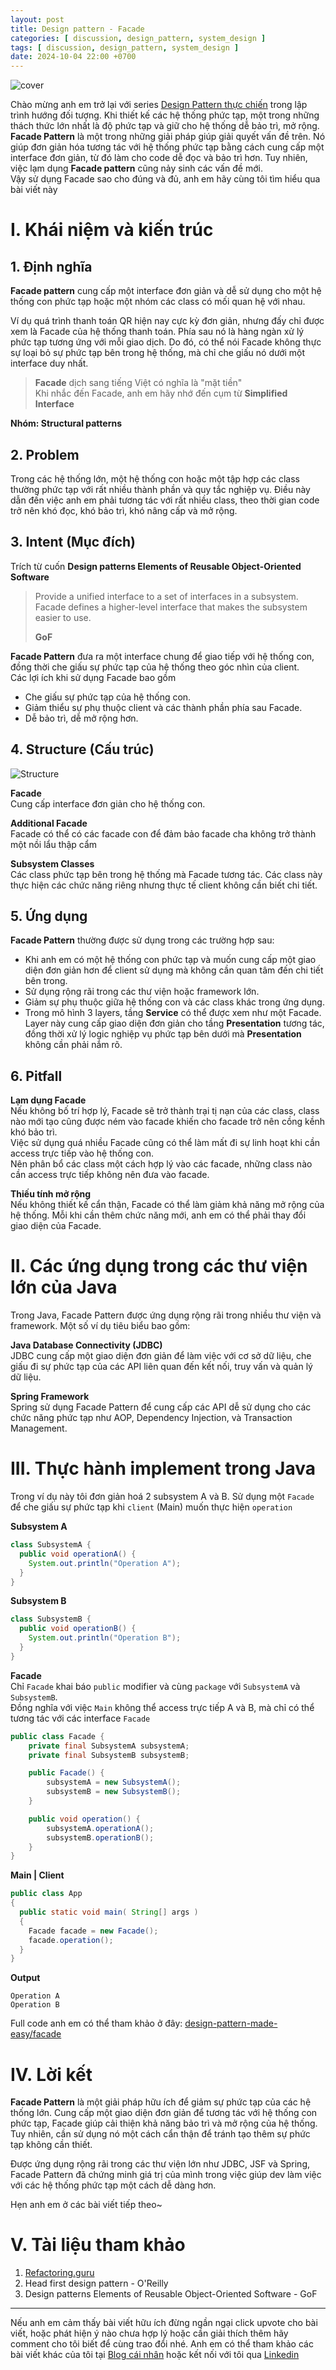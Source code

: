 ```yaml
---
layout: post
title: Design pattern - Facade
categories: [ discussion, design_pattern, system_design ]
tags: [ discussion, design_pattern, system_design ]
date: 2024-10-04 22:00 +0700
---
```


![cover](../assets/img/design-pattern-facade/cover.png)

Chào mừng anh em trở lại với
series [Design Pattern thực chiến](https://viblo.asia/s/design-pattern-thuc-chien-0gdJzpPnVz5) trong lập trình hướng đối
tượng.
Khi thiết kế các hệ thống phức tạp, một trong những thách thức lớn nhất là độ phức tạp và giữ cho hệ thống dễ bảo trì, mở rộng.
**Facade Pattern** là một trong những giải pháp giúp giải quyết vấn đề trên.
Nó giúp đơn giản hóa tương tác với hệ thống phức tạp bằng cách cung cấp một interface đơn giản,
từ đó làm cho code dễ đọc và bảo trì hơn. Tuy nhiên, việc lạm dụng **Facade pattern** cũng nảy sinh các vấn đề mới.\
Vậy sử dụng Facade sao cho đúng và đủ, anh em hãy cùng tôi tìm hiểu qua bài viết này

# I. Khái niệm và kiến trúc
## 1. Định nghĩa
**Facade pattern** cung cấp một interface đơn giản và dễ sử dụng cho một hệ thống con phức tạp hoặc một nhóm các class có mối quan hệ với nhau.

Ví dụ quá trình thanh toán QR hiện nay cực kỳ đơn giản, nhưng đấy chỉ được xem là Facade của hệ thống thanh toán.
Phía sau nó là hàng ngàn xử lý phức tạp tương ứng với mỗi giao dịch.
Do đó, có thể nói Facade không thực sự loại bỏ sự phức tạp bên trong hệ thống, mà chỉ che giấu nó dưới một interface duy nhất.

> **Facade** dịch sang tiếng Việt có nghĩa là "mặt tiền"\
> Khi nhắc đến Facade, anh em hãy nhớ đến cụm từ **Simplified Interface**

**Nhóm: Structural patterns**

## 2. Problem
Trong các hệ thống lớn, một hệ thống con hoặc một tập hợp các class thường phức tạp với rất nhiều thành phần và
quy tắc nghiệp vụ. Điều này dẫn đến việc anh em phải tương tác với rất nhiều class, theo thời gian code trở nên khó đọc, khó bảo trì, khó nâng cấp và mở rộng.

## 3. Intent (Mục đích)
Trích từ cuốn **Design patterns Elements of Reusable Object-Oriented Software**
> Provide a unified interface to a set of interfaces in a subsystem. Facade defines a higher-level
> interface that makes the subsystem easier to use.
>
> **GoF**

**Facade Pattern** đưa ra một interface chung để giao tiếp với hệ thống con, đồng thời che giấu sự phức tạp của hệ thống theo góc nhìn của client.\
Các lợi ích khi sử dụng Facade bao gồm

- Che giấu sự phức tạp của hệ thống con.
- Giảm thiểu sự phụ thuộc client và các thành phần phía sau Facade.
- Dễ bảo trì, dễ mở rộng hơn.

## 4. Structure (Cấu trúc)

![Structure](../assets/img/design-pattern-facade/structure.png)

**Facade**\
Cung cấp interface đơn giản cho hệ thống con.

**Additional Facade**\
Facade có thể có các facade con để đảm bảo facade cha không trở thành một nồi lẩu thập cẩm

**Subsystem Classes**\
Các class phức tạp bên trong hệ thống mà Facade tương tác.
Các class này thực hiện các chức năng riêng nhưng thực tế client không cần biết chi tiết.

## 5. Ứng dụng
**Facade Pattern** thường được sử dụng trong các trường hợp sau:
- Khi anh em có một hệ thống con phức tạp và muốn cung cấp một giao diện đơn giản hơn để client sử dụng mà không cần quan
tâm đến chi tiết bên trong.
- Sử dụng rộng rãi trong các thư viện hoặc framework lớn.
- Giảm sự phụ thuộc giữa hệ thống con và các class khác trong ứng dụng.
- Trong mô hình 3 layers, tầng **Service** có thể được xem như một Facade.\
Layer này cung cấp giao diện đơn giản cho tầng **Presentation** tương tác, đồng thời xử lý logic nghiệp vụ phức tạp bên dưới mà **Presentation** không cần phải nắm rõ.
## 6. Pitfall

**Lạm dụng Facade**\
Nếu không bố trí hợp lý, Facade sẽ trở thành trại tị nạn của các class, class nào mới tạo cũng được ném vào facade khiến cho facade trở nên cồng kềnh khó bảo trì.\
Việc sử dụng quá nhiều Facade cũng có thể làm mất đi sự linh hoạt khi cần access trực tiếp vào hệ thống con.\
Nên phân bổ các class một cách hợp lý vào các facade, những class nào cần access trực tiếp không nên đưa vào facade.

**Thiếu tính mở rộng**\
Nếu không thiết kế cẩn thận, Facade có thể làm giảm khả năng mở rộng của hệ thống.
Mỗi khi cần thêm chức năng mới, anh em có thể phải thay đổi giao diện của Facade.

# II. Các ứng dụng trong các thư viện lớn của Java
Trong Java, Facade Pattern được ứng dụng rộng rãi trong nhiều thư viện và framework. Một số ví dụ tiêu biểu bao gồm:

**Java Database Connectivity (JDBC)**\
JDBC cung cấp một giao diện đơn giản để làm việc với cơ sở dữ liệu, che giấu đi sự
phức tạp của các API liên quan đến kết nối, truy vấn và quản lý dữ liệu.

**Spring Framework**\
Spring sử dụng Facade Pattern để cung cấp các API dễ sử dụng cho các chức năng phức tạp như AOP, Dependency Injection, và Transaction Management.

# III. Thực hành implement trong Java
Trong ví dụ này tôi đơn giản hoá 2 subsystem A và B. Sử dụng một `Facade` để che giấu sự phức tạp khi `client` (Main) muốn thực hiện `operation`

**Subsystem A**
```java
class SubsystemA {
  public void operationA() {
    System.out.println("Operation A");
  }
}
```

**Subsystem B**
```java
class SubsystemB {
  public void operationB() {
    System.out.println("Operation B");
  }
}
```

**Facade**\
Chỉ `Facade` khai báo `public` modifier và cùng `package` với `SubsystemA` và `SubsystemB`.\
Đồng nghĩa với việc `Main` không thể access trực tiếp A và B, mà chỉ có thể tương tác với các interface `Facade`
```java
public class Facade {
    private final SubsystemA subsystemA;
    private final SubsystemB subsystemB;

    public Facade() {
        subsystemA = new SubsystemA();
        subsystemB = new SubsystemB();
    }

    public void operation() {
        subsystemA.operationA();
        subsystemB.operationB();
    }
}
```

**Main | Client**
```java
public class App
{
  public static void main( String[] args )
  {
    Facade facade = new Facade();
    facade.operation();
  }
}
```

**Output**

```
Operation A
Operation B
```

Full code anh em có thể tham khảo ở
đây: [design-pattern-made-easy/facade](https://github.com/nguyentaijs/design-pattern-made-easy/tree/main/facade/src/main/java/io/github/nguyentaijs/subsystems)

# IV. Lời kết
**Facade Pattern** là một giải pháp hữu ích để giảm sự phức tạp của các hệ thống lớn. Cung cấp
một giao diện đơn giản để tương tác với hệ thống con phức tạp, Facade giúp cải thiện khả năng bảo trì và mở rộng của hệ
thống. Tuy nhiên, cần sử dụng nó một cách cẩn thận để tránh tạo thêm sự phức tạp không cần thiết.

Được ứng dụng rộng rãi trong các thư viện lớn như JDBC, JSF và Spring, Facade Pattern đã chứng minh giá
trị của mình trong việc giúp dev làm việc với các hệ thống phức tạp một cách dễ dàng hơn.

Hẹn anh em ở các bài viết tiếp theo~

# V. Tài liệu tham khảo

1. [Refactoring.guru](https://refactoring.guru/design-patterns)
2. Head first design pattern - O'Reilly
3. Design patterns Elements of Reusable Object-Oriented Software - GoF

-----

Nếu anh em cảm thấy bài viết hữu ích đừng ngần ngại click upvote cho bài viết, hoặc phát hiện ý nào chưa hợp lý hoặc cần
giải thích thêm hãy comment cho tôi biết để cùng trao đổi nhé.
Anh em có thể tham khảo các bài viết khác của tôi tại [Blog cái nhân](https://nguyentaijs.github.io/) hoặc kết nối với
tôi qua [Linkedin](https://www.linkedin.com/in/nguyentaijs)
